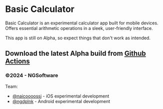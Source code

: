 # Basic Calculator
Basic Calculator is an experimental calculator app built for mobile devices. Offers essential arithmetic operations in a sleek, user-friendly interface.

This app is still on Alpha, so expect things that don't work as intended.

## Download the latest Alpha build from [Github Actions](https://github.com/ngdplnk/basic-calculator-app/actions)


### ©2024 - NGSoftware
Team:
- [@naicoooossj](https://github.com/naicoooossj) - iOS experimental development
- [@ngdplnk](https://github.com/ngdplnk) - Android experimental development
